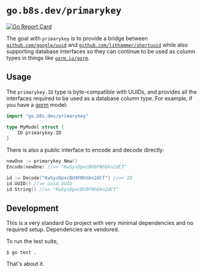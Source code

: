 # `go.b8s.dev/primarykey`

[![Go Report Card](https://goreportcard.com/badge/go.b8s.dev/primarykey)](https://goreportcard.com/report/go.b8s.dev/primarykey)

The goal with `primarykey` is to provide a bridge between
[`github.com/google/uuid`][0] and [`github.com/lithammer/shortuuid`][1] while also
supporting database interfaces so they can continue to be used as column types
in things like [`gorm.io/gorm`][2].

## Usage

The `primarykey.ID` type is byte-compatible with UUIDs, and provides all the
interfaces required to be used as a database column type. For example, if you
have a [gorm][2] model:

```go
import "go.b8s.dev/primarykey"

type MyModel struct {
	ID primarykey.ID
}
```

There is also a public interface to encode and decode directly:

```go
newOne := primarykey.New()
Encode(newOne) //=> "KwSysDpxcBU9FNhGkn2dCf"

id := Decode("KwSysDpxcBU9FNhGkn2dCf") //=> ID
id.UUID() //=> uuid.UUID
id.String() //=> "KwSysDpxcBU9FNhGkn2dCf"
```

## Development

This is a very standard Go project with very minimal dependencies and no
required setup. Dependencies are vendored.

To run the test suite,

```
$ go test .
```

That's about it.

[0]: https://github.com/google/uuid
[1]: https://github.com/lithammer/shortuuid
[2]: https://gorm.io/gorm
